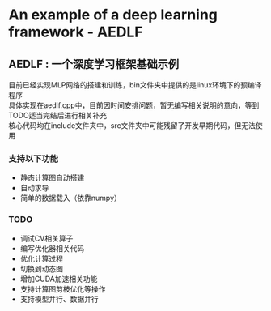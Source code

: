 # An example of a deep learning framework - AEDLF
## AEDLF : 一个深度学习框架基础示例
目前已经实现MLP网络的搭建和训练，bin文件夹中提供的是linux环境下的预编译程序           
具体实现在aedlf.cpp中，目前因时间安排问题，暂无编写相关说明的意向，等到TODO适当完结后进行相关补充                
核心代码均在include文件夹中，src文件夹中可能残留了开发早期代码，但无法使用              
### 支持以下功能
* 静态计算图自动搭建
* 自动求导
* 简单的数据载入（依靠numpy）
### TODO
* 调试CV相关算子
* 编写优化器相关代码
* 优化计算过程
* 切换到动态图
* 增加CUDA加速相关功能
* 支持计算图剪枝优化等操作
* 支持模型并行、数据并行
